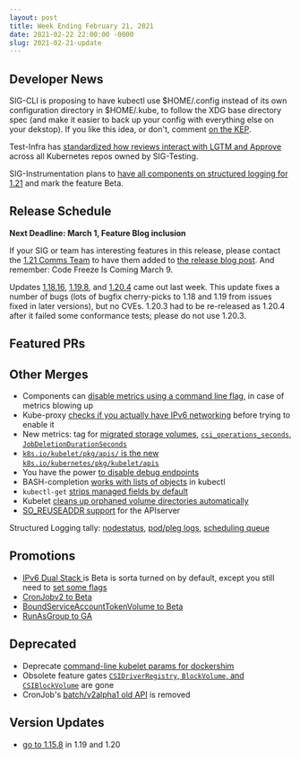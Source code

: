 ```yaml
---
layout: post
title: Week Ending February 21, 2021
date: 2021-02-22 22:00:00 -0000
slug: 2021-02-21-update
---
```


## Developer News

SIG-CLI is proposing to have kubectl use $HOME/.config instead of its own configuration directory in $HOME/.kube, to follow the XDG base directory spec (and make it easier to back up your config with everything else on your dekstop).  If you like this idea, or don't, comment [on the KEP](https://github.com/kubernetes/enhancements/pull/2111).

Test-Infra has [standardized how reviews interact with LGTM and Approve](https://github.com/kubernetes/test-infra/pull/20819) across all Kubernetes repos owned by SIG-Testing.

SIG-Instrumentation plans to [have all components on structured logging for 1.21](https://github.com/kubernetes/enhancements/issues/1602) and mark the feature Beta.


## Release Schedule

**Next Deadline: March 1, Feature Blog inclusion**

If your SIG or team has interesting features in this release, please contact the [1.21 Comms Team](https://github.com/kubernetes/sig-release/blob/master/releases/release-1.21/release-team.md) to have them added to [the release blog post](https://docs.google.com/spreadsheets/d/1-rFkGmpyDN39gY2M_RX6Ugs_AIig9GXw1FkRLWWmWfw/edit?ts=6023741c#gid=0).  And remember: Code Freeze Is Coming March 9.

Updates [1.18.16](https://github.com/kubernetes/kubernetes/blob/master/CHANGELOG/CHANGELOG-1.18.md), [1.19.8](https://github.com/kubernetes/kubernetes/blob/master/CHANGELOG/CHANGELOG-1.19.md), and [1.20.4](https://github.com/kubernetes/kubernetes/blob/master/CHANGELOG/CHANGELOG-1.20.md) came out last week.  This update fixes a number of bugs (lots of bugfix cherry-picks to 1.18 and 1.19 from issues fixed in later versions), but no CVEs.  1.20.3 had to be re-released as 1.20.4 after it failed some conformance tests; please do not use 1.20.3.

## Featured PRs


## Other Merges

* Components can [disable metrics using a command line flag](https://github.com/kubernetes/kubernetes/pull/99217), in case of metrics blowing up
* Kube-proxy [checks if you actually have IPv6 networking](https://github.com/kubernetes/kubernetes/pull/99127) before trying to enable it
* New metrics: tag for [migrated storage volumes](https://github.com/kubernetes/kubernetes/pull/99050), [`csi_operations_seconds`](https://github.com/kubernetes/kubernetes/pull/98979), [`JobDeletionDurationSeconds`](https://github.com/kubernetes/kubernetes/pull/98676)
* [`k8s.io/kubelet/pkg/apis/` is the new `k8s.io/kubernetes/pkg/kubelet/apis`](https://github.com/kubernetes/kubernetes/pull/98931)
* You have the power [to disable debug endpoints](https://github.com/kubernetes/kubernetes/pull/98458)
* BASH-completion [works with lists of objects](https://github.com/kubernetes/kubernetes/pull/98301) in kubectl
* `kubectl-get` [strips managed fields by default](https://github.com/kubernetes/kubernetes/pull/96878)
* Kubelet [cleans up orphaned volume directories automatically](https://github.com/kubernetes/kubernetes/pull/95301)
* [SO_REUSEADDR support](https://github.com/kubernetes/kubernetes/pull/93861) for the APIserver

Structured Logging tally: [nodestatus](https://github.com/kubernetes/kubernetes/pull/99001), [pod/pleg logs](https://github.com/kubernetes/kubernetes/pull/99001), [scheduling queue](https://github.com/kubernetes/kubernetes/pull/98358)

## Promotions

* [IPv6 Dual Stack ](https://github.com/kubernetes/kubernetes/pull/98969) is Beta is sorta turned on by default, except you still need to [set some flags](https://github.com/kubernetes/enhancements/tree/master/keps/sig-network/563-dual-stack)
* [CronJobv2 to Beta](https://github.com/kubernetes/kubernetes/pull/98878)
* [BoundServiceAccountTokenVolume to Beta](https://github.com/kubernetes/kubernetes/pull/95667)
* [RunAsGroup to GA](https://github.com/kubernetes/kubernetes/pull/94641)

## Deprecated

* Deprecate [command-line kubelet params for dockershim](https://github.com/kubernetes/kubernetes/pull/98730)
* Obsolete feature gates [`CSIDriverRegistry`, `BlockVolume`, and `CSIBlockVolume`](https://github.com/kubernetes/kubernetes/pull/98021) are gone
* CronJob's [batch/v2alpha1 old API](https://github.com/kubernetes/kubernetes/pull/96987) is removed

## Version Updates

* [go to 1.15.8](https://github.com/kubernetes/kubernetes/pull/99093) in 1.19 and 1.20
